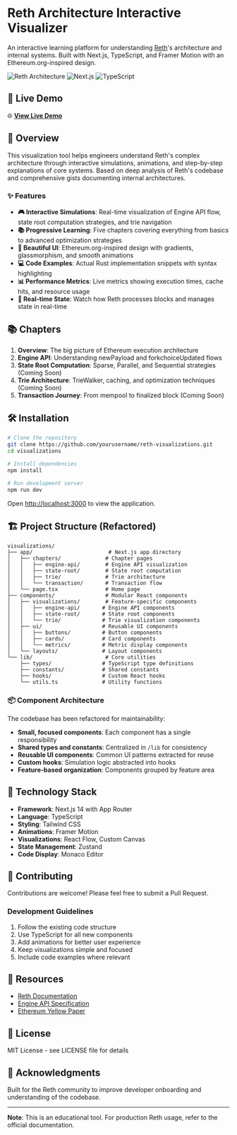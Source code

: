 # Reth Architecture Interactive Visualizer

An interactive learning platform for understanding [Reth](https://github.com/paradigmxyz/reth)'s architecture and internal systems. Built with Next.js, TypeScript, and Framer Motion with an Ethereum.org-inspired design.

![Reth Architecture](https://img.shields.io/badge/Reth-Architecture-orange)
![Next.js](https://img.shields.io/badge/Next.js-14-black)
![TypeScript](https://img.shields.io/badge/TypeScript-5.0-blue)

## 🚀 Live Demo

🌐 **[View Live Demo](https://visualizations-hltxwcm38-chiayongtcac-gmailcoms-projects.vercel.app)**

## 🎯 Overview

This visualization tool helps engineers understand Reth's complex architecture through interactive simulations, animations, and step-by-step explanations of core systems. Based on deep analysis of Reth's codebase and comprehensive gists documenting internal architectures.

### ✨ Features

- **🎮 Interactive Simulations**: Real-time visualization of Engine API flow, state root computation strategies, and trie navigation
- **📚 Progressive Learning**: Five chapters covering everything from basics to advanced optimization strategies
- **🎨 Beautiful UI**: Ethereum.org-inspired design with gradients, glassmorphism, and smooth animations
- **💻 Code Examples**: Actual Rust implementation snippets with syntax highlighting
- **📊 Performance Metrics**: Live metrics showing execution times, cache hits, and resource usage
- **🔄 Real-time State**: Watch how Reth processes blocks and manages state in real-time

## 📚 Chapters

1. **Overview**: The big picture of Ethereum execution architecture
2. **Engine API**: Understanding newPayload and forkchoiceUpdated flows
3. **State Root Computation**: Sparse, Parallel, and Sequential strategies (Coming Soon)
4. **Trie Architecture**: TrieWalker, caching, and optimization techniques (Coming Soon)
5. **Transaction Journey**: From mempool to finalized block (Coming Soon)

## 🛠️ Installation

```bash
# Clone the repository
git clone https://github.com/yourusername/reth-visualizations.git
cd visualizations

# Install dependencies
npm install

# Run development server
npm run dev
```

Open [http://localhost:3000](http://localhost:3000) to view the application.

## 🏗️ Project Structure (Refactored)

```
visualizations/
├── app/                        # Next.js app directory
│   ├── chapters/              # Chapter pages
│   │   ├── engine-api/        # Engine API visualization
│   │   ├── state-root/        # State root computation
│   │   ├── trie/              # Trie architecture
│   │   └── transaction/       # Transaction flow
│   └── page.tsx               # Home page
├── components/                # Modular React components
│   ├── visualizations/        # Feature-specific components
│   │   ├── engine-api/       # Engine API components
│   │   ├── state-root/       # State root components
│   │   └── trie/             # Trie visualization components
│   ├── ui/                   # Reusable UI components
│   │   ├── buttons/          # Button components
│   │   ├── cards/            # Card components
│   │   └── metrics/          # Metric display components
│   └── layouts/              # Layout components
└── lib/                       # Core utilities
    ├── types/                # TypeScript type definitions
    ├── constants/            # Shared constants
    ├── hooks/                # Custom React hooks
    └── utils.ts              # Utility functions
```

### 📦 Component Architecture

The codebase has been refactored for maintainability:

- **Small, focused components**: Each component has a single responsibility
- **Shared types and constants**: Centralized in `/lib` for consistency
- **Reusable UI components**: Common UI patterns extracted for reuse
- **Custom hooks**: Simulation logic abstracted into hooks
- **Feature-based organization**: Components grouped by feature area

## 🎨 Technology Stack

- **Framework**: Next.js 14 with App Router
- **Language**: TypeScript
- **Styling**: Tailwind CSS
- **Animations**: Framer Motion
- **Visualizations**: React Flow, Custom Canvas
- **State Management**: Zustand
- **Code Display**: Monaco Editor

## 🤝 Contributing

Contributions are welcome! Please feel free to submit a Pull Request.

### Development Guidelines

1. Follow the existing code structure
2. Use TypeScript for all new components
3. Add animations for better user experience
4. Keep visualizations simple and focused
5. Include code examples where relevant

## 📖 Resources

- [Reth Documentation](https://paradigmxyz.github.io/reth/)
- [Engine API Specification](https://github.com/ethereum/execution-apis)
- [Ethereum Yellow Paper](https://ethereum.github.io/yellowpaper/paper.pdf)

## 📝 License

MIT License - see LICENSE file for details

## 🙏 Acknowledgments

Built for the Reth community to improve developer onboarding and understanding of the codebase.

---

**Note**: This is an educational tool. For production Reth usage, refer to the official documentation.
